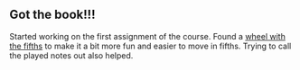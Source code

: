 ## Got the book!!!

Started working on the first assignment of the course. Found
a [wheel with the fifths](https://www.flutetree.com/playing/harmonyWheel.html) to make it a bit more fun and easier to
move in fifths. Trying to call the played notes out also helped.